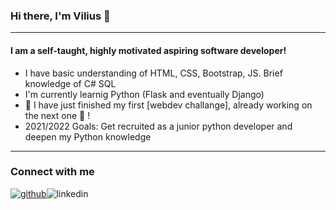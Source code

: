 ### Hi there, I'm Vilius 👋
---
#### I am a self-taught, highly motivated aspiring software developer!

- I have basic understanding of HTML, CSS, Bootstrap, JS. Brief knowledge of C# SQL
- I'm currently learnig Python (Flask and eventually Django)
- :book: I have just finished my first [webdev challange], already working on the next one :muscle: !
- 2021/2022 Goals: Get recruited as a junior python developer and deepen my Python knowledge
---
### Connect with me 

[![github](https://cloud.githubusercontent.com/assets/17016297/18839843/0e06a67a-83d2-11e6-993a-b35a182500e0.png)][1]![linkedin](https://cloud.githubusercontent.com/assets/17016297/18839848/0fc7e74e-83d2-11e6-8c6a-277fc9d6e067.png)


[linkedin]: www.linkedin.com/in/vilius-kulinas
[GitHub]: https://github.com/Vilius-kul
[1]: http://www.github.com/Vilius-kul
[2]: https://www.linkedin.com/in/vilius-kulinas
